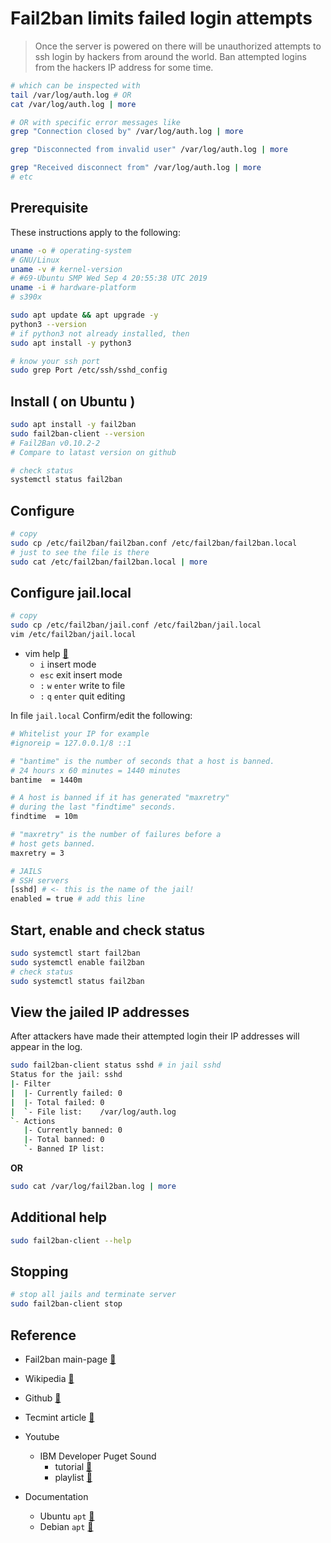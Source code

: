# Fail2ban limits failed login attempts

> Once the server is powered on there will be
> unauthorized attempts to ssh login by hackers
> from around the world. Ban attempted logins
> from the hackers IP address for some time.

```bash
# which can be inspected with
tail /var/log/auth.log # OR
cat /var/log/auth.log | more

# OR with specific error messages like
grep "Connection closed by" /var/log/auth.log | more

grep "Disconnected from invalid user" /var/log/auth.log | more

grep "Received disconnect from" /var/log/auth.log | more
# etc
```

## Prerequisite

These instructions apply to the following:
```bash
uname -o # operating-system
# GNU/Linux
uname -v # kernel-version
# #69-Ubuntu SMP Wed Sep 4 20:55:38 UTC 2019
uname -i # hardware-platform
# s390x

sudo apt update && apt upgrade -y
python3 --version
# if python3 not already installed, then
sudo apt install -y python3

# know your ssh port
sudo grep Port /etc/ssh/sshd_config
```

## Install ( on Ubuntu )
```bash
sudo apt install -y fail2ban
sudo fail2ban-client --version
# Fail2Ban v0.10.2-2
# Compare to latast version on github

# check status
systemctl status fail2ban
```

## Configure
```bash
# copy
sudo cp /etc/fail2ban/fail2ban.conf /etc/fail2ban/fail2ban.local
# just to see the file is there
sudo cat /etc/fail2ban/fail2ban.local | more
```

## Configure jail.local
```bash
# copy
sudo cp /etc/fail2ban/jail.conf /etc/fail2ban/jail.local
vim /etc/fail2ban/jail.local
```
* vim help [:link:](https://vimhelp.org/)
  * `i` insert mode
  * `esc` exit insert mode
  * `:` `w` `enter` write to file
  * `:` `q` `enter` quit editing

In file `jail.local` Confirm/edit the following:

```bash
# Whitelist your IP for example
#ignoreip = 127.0.0.1/8 ::1

# "bantime" is the number of seconds that a host is banned.
# 24 hours x 60 minutes = 1440 minutes
bantime  = 1440m

# A host is banned if it has generated "maxretry" 
# during the last "findtime" seconds.
findtime  = 10m

# "maxretry" is the number of failures before a 
# host gets banned.
maxretry = 3

# JAILS
# SSH servers
[sshd] # <- this is the name of the jail!
enabled = true # add this line
```

## Start, enable and check status
```bash
sudo systemctl start fail2ban
sudo systemctl enable fail2ban
# check status
sudo systemctl status fail2ban
```

## View the jailed IP addresses
After attackers have made their attempted login
their IP addresses will appear in the log.

```bash
sudo fail2ban-client status sshd # in jail sshd
Status for the jail: sshd
|- Filter
|  |- Currently failed:	0
|  |- Total failed:	0
|  `- File list:	/var/log/auth.log
`- Actions
   |- Currently banned:	0
   |- Total banned:	0
   `- Banned IP list:
```
__OR__

```bash
sudo cat /var/log/fail2ban.log | more
```

## Additional help
```bash
sudo fail2ban-client --help
```

## Stopping
```bash
# stop all jails and terminate server
sudo fail2ban-client stop
```

## Reference

* Fail2ban main-page [:link:](https://www.fail2ban.org/wiki/index.php/Main_Page)
* Wikipedia [:link:](https://en.wikipedia.org/wiki/Fail2ban)
* Github [:link:](https://github.com/fail2ban/fail2ban)
* Tecmint article [:link:](https://www.tecmint.com/use-fail2ban-to-secure-linux-server/)

* Youtube
  - IBM Developer Puget Sound 
    * tutorial [:link:](https://youtu.be/Wh5kpnsZg84)
    * playlist [:link:](https://www.youtube.com/playlist?list=PL-j7VyctKguuCO8WkzaYauh4NosbtGLC_)

* Documentation
  - Ubuntu `apt` [:link:](https://help.ubuntu.com/lts/serverguide/apt.html)
  - Debian `apt` [:link:](https://www.debian.org/doc/manuals/debian-handbook/sect.apt-get.en.html)

